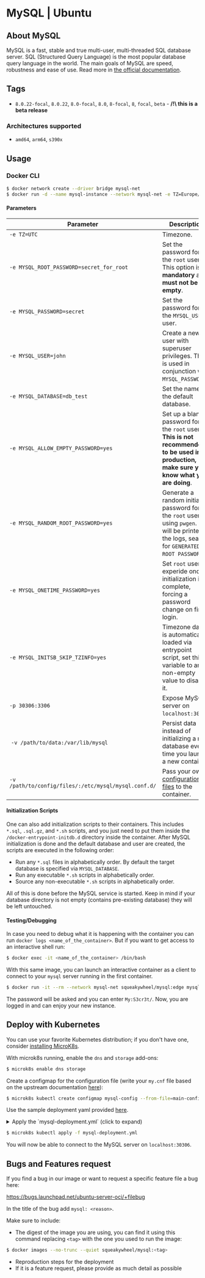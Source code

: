 # MySQL | Ubuntu

## About MySQL

MySQL is a fast, stable and true multi-user, multi-threaded SQL database
server. SQL (Structured Query Language) is the most popular database query
language in the world. The main goals of MySQL are speed, robustness and ease
of use. Read more in [the official documentation](https://dev.mysql.com/doc/refman/8.0/en/).

## Tags

- `8.0.22-focal`, `8.0.22`, `8.0-focal`, `8.0`, `8-focal`, `8`, `focal`, `beta` - **/!\ this is a beta release**

### Architectures supported

- `amd64`, `arm64`, `s390x`

## Usage

### Docker CLI

```sh
$ docker network create --driver bridge mysql-net
$ docker run -d --name mysql-instance --network mysql-net -e TZ=Europe/London -e MYSQL_ROOT_PASSWORD=My:S3cr3t/ squeakywheel/mysql:edge
```

#### Parameters

| Parameter | Description |
|---|---|
| `-e TZ=UTC` | Timezone. |
| `-e MYSQL_ROOT_PASSWORD=secret_for_root` | Set the password for the `root` user. This option is **mandatory** and **must not be empty**. |
| `-e MYSQL_PASSWORD=secret` | Set the password for the `MYSQL_USER` user. |
| `-e MYSQL_USER=john` | Create a new user with superuser privileges. This is used in conjunction with `MYSQL_PASSWORD`. |
| `-e MYSQL_DATABASE=db_test` | Set the name of the default database. |
| `-e MYSQL_ALLOW_EMPTY_PASSWORD=yes` | Set up a blank password for the `root` user. **This is not recommended to be used in production, make sure you know what you are doing**. |
| `-e MYSQL_RANDOM_ROOT_PASSWORD=yes` | Generate a random initial password for the `root` user using `pwgen`. It will be printed in the logs, search for `GENERATED ROOT PASSWORD`. |
| `-e MYSQL_ONETIME_PASSWORD=yes` | Set `root` user as experide once initialization is complete, forcing a password change on first login. |
| `-e MYSQL_INITSB_SKIP_TZINFO=yes` | Timezone data is automatically loaded via entrypoint script, set this variable to any non-empty value to disable it. |
| `-p 30306:3306` | Expose MySQL server on `localhost:30306`. |
| `-v /path/to/data:/var/lib/mysql` | Persist data instead of initializing a new database every time you launch a new container |
| `-v /path/to/config/files/:/etc/mysql/mysql.conf.d/` | Pass your own [configuration files](https://dev.mysql.com/doc/refman/8.0/en/mysql-command-options.html) to the container. |

#### Initialization Scripts

One can also add initialization scripts to their containers. This includes `*.sql`, `.sql.gz`, and `*.sh` scripts, and you just need to put them inside the  `/docker-entrypoint-initdb.d` directory inside the container. After MySQL initialization is done and the default database and user are created, the scripts are executed in the following order:

* Run any `*.sql` files in alphabetically order. By default the target database is specified via `MYSQL_DATABASE`.
* Run any executable `*.sh` scripts in alphabetically order.
* Source any non-executable `*.sh` scripts in alphabetically order.

All of this is done before the MySQL service is started. Keep in mind if your database directory is not empty (contains pre-existing database) they will be left untouched.

#### Testing/Debugging

In case you need to debug what it is happening with the container you can run `docker logs <name_of_the_container>`. But if you want to get access to an interactive shell run:

```sh
$ docker exec -it <name_of_the_container> /bin/bash
```

With this same image, you can launch an interactive container as a client to connect to your `mysql` server running in the first container.

```sh
$ docker run -it --rm --network mysql-net squeakywheel/mysql:edge mysql -hmysql-instance -uroot -p
```
The password will be asked and you can enter `My:S3cr3t/`. Now, you are logged in and can enjoy your new instance.

## Deploy with Kubernetes

You can use your favorite Kubernetes distribution; if you don't have one, consider [installing MicroK8s](https://microk8s.io/).

With microk8s running, enable the `dns` and `storage` add-ons:
```sh
$ microk8s enable dns storage
 ```

Create a configmap for the configuration file (write your `my.cnf` file based on the upstream documentation [here](https://dev.mysql.com/doc/refman/8.0/en/mysql-command-options.html)):

```sh
$ microk8s kubectl create configmap mysql-config --from-file=main-config=config/my-custom.cnf
```

Use the sample deployment yaml provided [here](https://git.launchpad.net/~canonical-server/ubuntu-server-oci/+git/mysql/plain/examples/mysql-deployment.yml).

<details>
  <summary>Apply the `mysql-deployment.yml` (click to expand)</summary>

```yaml
# mysql-deployment.yml
---
apiVersion: v1
kind: PersistentVolumeClaim
metadata:
  name: mysql-volume-claim
spec:
  accessModes:
    - ReadWriteOnce
  storageClassName: microk8s-hostpath
  resources:
    requests:
      storage: 500M
---
apiVersion: apps/v1
kind: Deployment
metadata:
  name: mysql-deployment
spec:
  replicas: 1
  selector:
    matchLabels:
      app: mysql
  template:
    metadata:
      labels:
        app: mysql
    spec:
      containers:
      - name: mysql
        image: squeakywheel/mysql:edge
        env:
        - name: MYSQL_RANDOM_ROOT_PASSWORD
          value: "yes"
        - name: MYSQL_PASSWORD
          value: "myS&cret"
        - name: MYSQL_USER
          value: "john"
        volumeMounts:
        - name: mysql-config-volume
          mountPath: /etc/mysql/mysql.conf.d/my-custom.cnf
          subPath: my-custom.cnf
        - name: mysql-data
          mountPath: /var/lib/mysql
        ports:
        - containerPort: 3306
          name: mysql
          protocol: TCP
      volumes:
        - name: mysql-config-volume
          configMap:
            name: mysql-config
            items:
            - key: main-config
              path: my-custom.cnf
        - name: mysql-data
          persistentVolumeClaim:
            claimName: mysql-volume-claim
---
apiVersion: v1
kind: Service
metadata:
  name: mysql-service
spec:
  type: NodePort
  selector:
    app: mysql
  ports:
  - protocol: TCP
    port: 3306
    targetPort: 3306
    nodePort: 30306
    name: mysql
```

</details>

```sh
$ microk8s kubectl apply -f mysql-deployment.yml
```

You will now be able to connect to the MySQL server on `localhost:30306`.

## Bugs and Features request

If you find a bug in our image or want to request a specific feature file a bug here:

https://bugs.launchpad.net/ubuntu-server-oci/+filebug

In the title of the bug add `mysql: <reason>`.

Make sure to include:

* The digest of the image you are using, you can find it using this command replacing `<tag>` with the one you used to run the image:
```sh
$ docker images --no-trunc --quiet squeakywheel/mysql:<tag>
```
* Reproduction steps for the deployment
* If it is a feature request, please provide as much detail as possible
